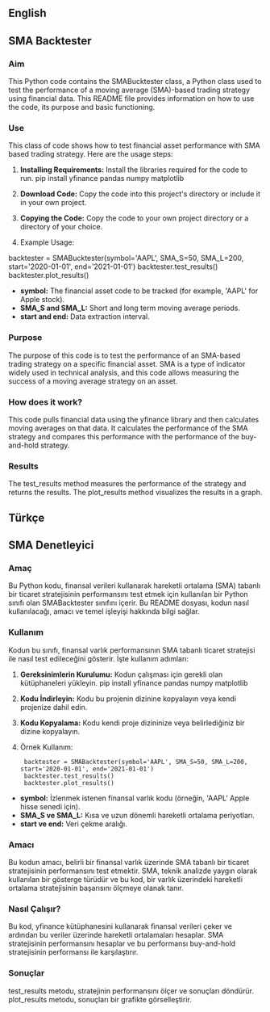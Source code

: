 ## English
## SMA Backtester

### Aim
This Python code contains the SMABucktester class, a Python class used to test the performance of a moving average (SMA)-based trading strategy using financial data. This README file provides information on how to use the code, its purpose and basic functioning.

### Use
This class of code shows how to test financial asset performance with SMA based trading strategy. Here are the usage steps:

1. **Installing Requirements:** Install the libraries required for the code to run.
pip install yfinance pandas numpy matplotlib

2. **Download Code:** Copy the code into this project's directory or include it in your own project.

3. **Copying the Code:** Copy the code to your own project directory or a directory of your choice.

4. Example Usage:

backtester = SMABucktester(symbol='AAPL', SMA_S=50, SMA_L=200, start='2020-01-01', end='2021-01-01')
backtester.test_results()
backtester.plot_results()

- **symbol:** The financial asset code to be tracked (for example, 'AAPL' for Apple stock).
- **SMA_S and SMA_L:** Short and long term moving average periods.
- **start and end:** Data extraction interval.

### Purpose
The purpose of this code is to test the performance of an SMA-based trading strategy on a specific financial asset. SMA is a type of indicator widely used in technical analysis, and this code allows measuring the success of a moving average strategy on an asset.

### How does it work?
This code pulls financial data using the yfinance library and then calculates moving averages on that data. It calculates the performance of the SMA strategy and compares this performance with the performance of the buy-and-hold strategy.

### Results
The test_results method measures the performance of the strategy and returns the results. The plot_results method visualizes the results in a graph.



## Türkçe
## SMA Denetleyici 
### Amaç
Bu Python kodu, finansal verileri kullanarak hareketli ortalama (SMA) tabanlı bir ticaret stratejisinin performansını test etmek için kullanılan bir Python sınıfı olan SMABacktester sınıfını içerir. Bu README dosyası, kodun nasıl kullanılacağı, amacı ve temel işleyişi hakkında bilgi sağlar.

### Kullanım
Kodun bu sınıfı, finansal varlık performansının SMA tabanlı ticaret stratejisi ile nasıl test edileceğini gösterir. İşte kullanım adımları:

1. **Gereksinimlerin Kurulumu:** Kodun çalışması için gerekli olan kütüphaneleri yükleyin.
		pip install yfinance pandas numpy matplotlib

2. **Kodu İndirleyin:** Kodu bu projenin dizinine kopyalayın veya kendi projenize dahil edin.

3. **Kodu Kopyalama:** Kodu kendi proje dizininize veya belirlediğiniz bir dizine kopyalayın.

4. Örnek Kullanım:

		backtester = SMABacktester(symbol='AAPL', SMA_S=50, SMA_L=200, start='2020-01-01', end='2021-01-01')
		backtester.test_results()
		backtester.plot_results()

- **symbol:** İzlenmek istenen finansal varlık kodu (örneğin, 'AAPL' Apple hisse senedi için).
- **SMA_S ve SMA_L:** Kısa ve uzun dönemli hareketli ortalama periyotları.
- **start ve end:** Veri çekme aralığı.

### Amacı
Bu kodun amacı, belirli bir finansal varlık üzerinde SMA tabanlı bir ticaret stratejisinin performansını test etmektir. SMA, teknik analizde yaygın olarak kullanılan bir gösterge türüdür ve bu kod, bir varlık üzerindeki hareketli ortalama stratejisinin başarısını ölçmeye olanak tanır.

### Nasıl Çalışır?
Bu kod, yfinance kütüphanesini kullanarak finansal verileri çeker ve ardından bu veriler üzerinde hareketli ortalamaları hesaplar. SMA stratejisinin performansını hesaplar ve bu performansı buy-and-hold stratejisinin performansı ile karşılaştırır.

### Sonuçlar
test_results metodu, stratejinin performansını ölçer ve sonuçları döndürür. plot_results metodu, sonuçları bir grafikte görselleştirir.